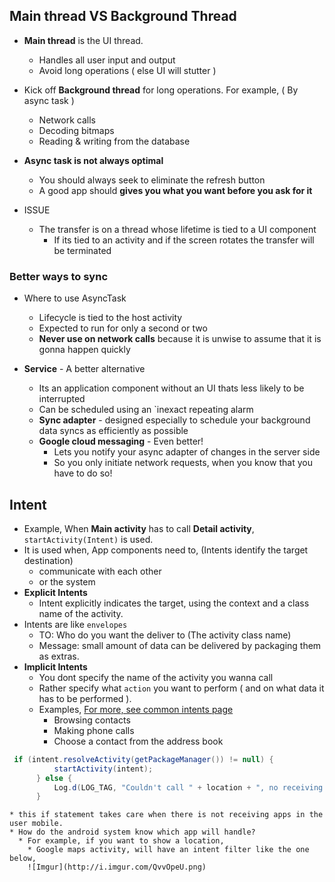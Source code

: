 ## Main thread VS Background Thread

* **Main thread** is the UI thread.
  * Handles all user input and output
  * Avoid long operations ( else UI will stutter )

* Kick off **Background thread** for long operations. For example, ( By async task )
  * Network calls
  * Decoding bitmaps
  * Reading & writing from the database
  
* **Async task is not always optimal**
  * You should always seek to eliminate the refresh button
  * A good app should **gives you what you want before you ask for it**

* ISSUE
  * The transfer is on a thread whose lifetime is tied to a UI component
    * If its tied to an activity and if the screen rotates the transfer will be terminated

### Better ways to sync
  
  * Where to use AsyncTask
    * Lifecycle is tied to the host activity
    * Expected to run for only a second or two
    * **Never use on network calls** because it is unwise to assume that it is gonna happen quickly
  
  
  * **Service** - A better alternative
    * Its an application component without an UI thats less likely to be interrupted
    * Can be scheduled using an `inexact repeating alarm
    * **Sync adapter** - designed especially to schedule your background data syncs as efficiently as possible
    * **Google cloud messaging** - Even better!
      * Lets you notify your async adapter of changes in the server side
      * So you only initiate network requests, when you know that you have to do so!

## Intent
  * Example, When **Main activity** has to call **Detail activity**, `startActivity(Intent)` is used.
  * It is used when, App components need to, (Intents identify the target destination)
    * communicate with each other
    * or the system
  * **Explicit Intents**
    * Intent explicitly indicates the target, using the context and a class name of the activity.
  * Intents are like `envelopes`
    * TO: Who do you want the deliver to (The activity class name)
    * Message: small amount of data can be delivered by packaging them as extras.
  * **Implicit Intents**
    * You dont specify the name of the activity you wanna call
    * Rather specify what `action` you want to perform ( and on what data it has to be performed ).
    * Examples, [For more, see common intents page](http://developer.android.com/intl/zh-cn/guide/components/intents-common.html)
      * Browsing contacts
      * Making phone calls
      * Choose a contact from the address book
  ```java
   if (intent.resolveActivity(getPackageManager()) != null) {
            startActivity(intent);
        } else {
            Log.d(LOG_TAG, "Couldn't call " + location + ", no receiving apps installed!");
        }
  ```
  
    * this if statement takes care when there is not receiving apps in the user mobile.
    * How do the android system know which app will handle?
      * For example, if you want to show a location,
        * Google maps activity, will have an intent filter like the one below,
        ![Imgur](http://i.imgur.com/QvvOpeU.png)
